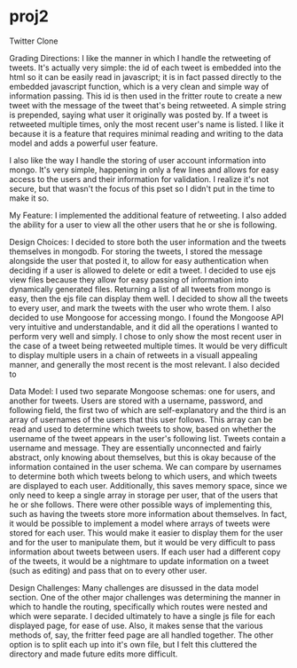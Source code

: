 proj2
=====

Twitter Clone

Grading Directions:
I like the manner in which I handle the retweeting of tweets. It's actually very simple: the id of each tweet is embedded into the html so it can be easily read in javascript; it is in fact passed directly to the embedded javascript function, which is a very clean and simple way of information passing. This id is then used in the fritter route to create a new tweet with the message of the tweet that's being retweeted. A simple string is prepended, saying what user it originally was posted by. If a tweet is retweeted multiple times, only the most recent user's name is listed. I like it because it is a feature that requires minimal reading and writing to the data model and adds a powerful user feature.

I also like the way I handle the storing of user account information into mongo. It's very simple, happening in only a few lines and allows for easy access to the users and their information for validation. I realize it's not secure, but that wasn't the focus of this pset so I didn't put in the time to make it so. 


My Feature:
I implemented the additional feature of retweeting. I also added the ability for a user to view all the other users that he or she is following. 


Design Choices:
I decided to store both the user information and the tweets themselves in mongodb. For storing the tweets, I stored the message alongside the user that posted it, to allow for easy authentication when deciding if a user is allowed to delete or edit a tweet.
I decided to use ejs view files because they allow for easy passing of information into dynamically generated files. Returning a list of all tweets from mongo is easy, then the ejs file can display them well. I decided to show all the tweets to every user, and mark the tweets with the user who wrote them. 
I also decided to use Mongoose for accessing mongo. I found the Mongoose API very intuitive and understandable, and it did all the operations I wanted to perform very well and simply.
I chose to only show the most recent user in the case of a tweet being retweeted multiple times. It would be very difficult to display multiple users in a chain of retweets in a visuall appealing manner, and generally the most recent is the most relevant. 
I also decided to 



Data Model:
I used two separate Mongoose schemas: one for users, and another for tweets. Users are stored with a username, password, and following field, the first two of which are self-explanatory and the third is an array of usernames of the users that this user follows. This array can be read and used to determine which tweets to show, based on whether the username of the tweet appears in the user's following list.
Tweets contain a username and message. They are essentially unconnected and fairly abstract, only knowing about themselves, but this is okay because of the information contained in the user schema. We can compare by usernames to determine both which tweets belong to which users, and which tweets are displayed to each user. Additionally, this saves memory space, since we only need to keep a single array in storage per user, that of the users that he or she follows. 
There were other possible ways of implementing this, such as having the tweets store more information about themselves. In fact, it would be possible to implement a model where arrays of tweets were stored for each user. This would make it easier to display them for the user and for the user to manipulate them, but it would be very difficult to pass information about tweets between users. If each user had a different copy of the tweets, it would be a nightmare to update information on a tweet (such as editing) and pass that on to every other user.


Design Challenges:
Many challenges are disussed in the data model section.
One of the other major challenges was determining the manner in which to handle the routing, specifically which routes were nested and which were separate. I decided ultimately to have a single js file for each displayed page, for ease of use. Also, it makes sense that the various methods of, say, the fritter feed page are all handled together. The other option is to split each up into it's own file, but I felt this cluttered the directory and made future edits more difficult. 